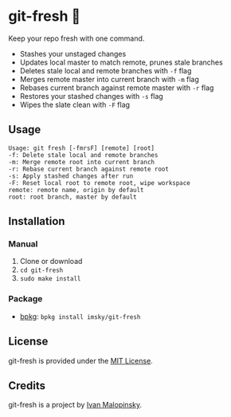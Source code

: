 # git-fresh :lemon: 

Keep your repo fresh with one command.

* Stashes your unstaged changes
* Updates local master to match remote, prunes stale branches
* Deletes stale local and remote branches with `-f` flag
* Merges remote master into current branch with `-m` flag
* Rebases current branch against remote master with `-r` flag
* Restores your stashed changes with `-s` flag
* Wipes the slate clean with `-F` flag

## Usage

```
Usage: git fresh [-fmrsF] [remote] [root]
-f: Delete stale local and remote branches
-m: Merge remote root into current branch
-r: Rebase current branch against remote root
-s: Apply stashed changes after run
-F: Reset local root to remote root, wipe workspace
remote: remote name, origin by default
root: root branch, master by default
```

## Installation

### Manual

1. Clone or download
2. `cd git-fresh`
3. `sudo make install`

### Package

* [bpkg](http://www.bpkg.io/): `bpkg install imsky/git-fresh`

## License

git-fresh is provided under the [MIT License](http://opensource.org/licenses/MIT).

## Credits

git-fresh is a project by [Ivan Malopinsky](http://imsky.co).
